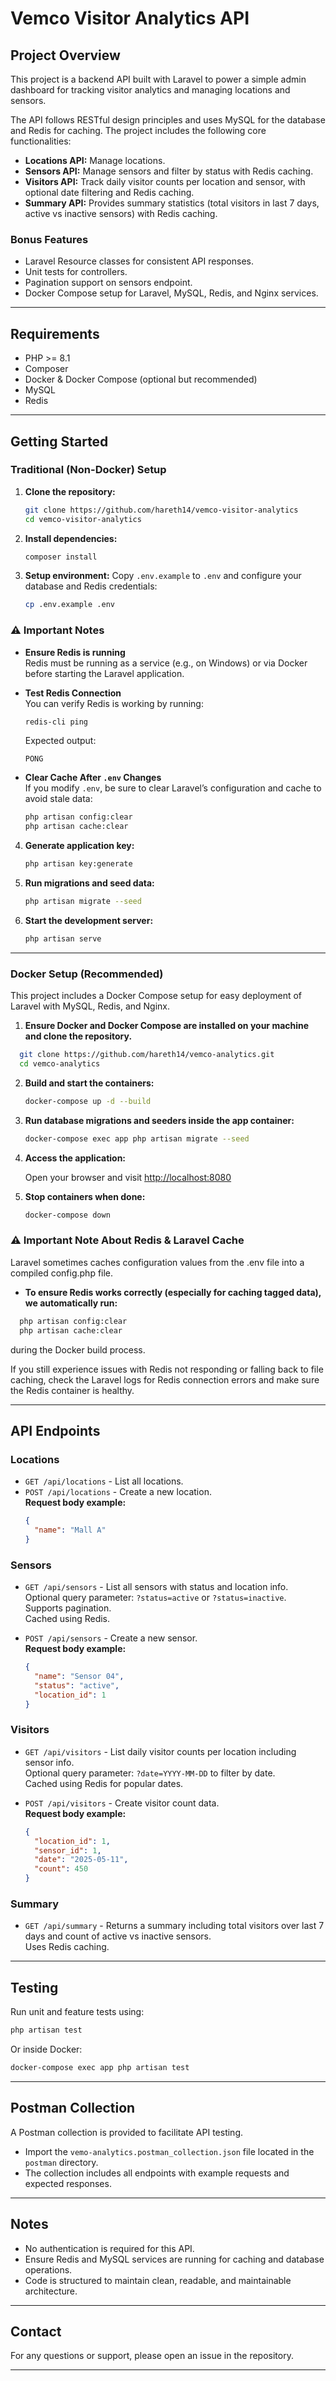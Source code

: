 # Vemco Visitor Analytics API

## Project Overview

This project is a backend API built with Laravel to power a simple admin dashboard for tracking visitor analytics and managing locations and sensors.

The API follows RESTful design principles and uses MySQL for the database and Redis for caching. The project includes the following core functionalities:

- **Locations API:** Manage locations.
- **Sensors API:** Manage sensors and filter by status with Redis caching.
- **Visitors API:** Track daily visitor counts per location and sensor, with optional date filtering and Redis caching.
- **Summary API:** Provides summary statistics (total visitors in last 7 days, active vs inactive sensors) with Redis caching.

### Bonus Features
- Laravel Resource classes for consistent API responses.
- Unit tests for controllers.
- Pagination support on sensors endpoint.
- Docker Compose setup for Laravel, MySQL, Redis, and Nginx services.

---

## Requirements

- PHP >= 8.1
- Composer
- Docker & Docker Compose (optional but recommended)
- MySQL
- Redis

---

## Getting Started

### Traditional (Non-Docker) Setup

1. **Clone the repository:**
   ```bash
   git clone https://github.com/hareth14/vemco-visitor-analytics
   cd vemco-visitor-analytics
   ```

2. **Install dependencies:**
   ```bash
   composer install
   ```

3. **Setup environment:**
   Copy `.env.example` to `.env` and configure your database and Redis credentials:
   ```bash
   cp .env.example .env
   ```

### ⚠️ Important Notes

- **Ensure Redis is running**  
  Redis must be running as a service (e.g., on Windows) or via Docker before starting the Laravel application.

- **Test Redis Connection**  
  You can verify Redis is working by running:
  ```bash
  redis-cli ping
  ```
  Expected output:
  ```
  PONG
  ```

- **Clear Cache After `.env` Changes**  
  If you modify `.env`, be sure to clear Laravel’s configuration and cache to avoid stale data:
  ```bash
  php artisan config:clear
  php artisan cache:clear
  ```

4. **Generate application key:**
   ```bash
   php artisan key:generate
   ```

5. **Run migrations and seed data:**
   ```bash
   php artisan migrate --seed
   ```

6. **Start the development server:**
   ```bash
   php artisan serve
   ```

---

### Docker Setup (Recommended)

This project includes a Docker Compose setup for easy deployment of Laravel with MySQL, Redis, and Nginx.

1. **Ensure Docker and Docker Compose are installed on your machine and clone the repository.**
 ```bash
   git clone https://github.com/hareth14/vemco-analytics.git
   cd vemco-analytics
   ```
   
2. **Build and start the containers:**
   ```bash
   docker-compose up -d --build
   ```

3. **Run database migrations and seeders inside the app container:**
   ```bash
   docker-compose exec app php artisan migrate --seed
   ```

4. **Access the application:**

   Open your browser and visit [http://localhost:8080](http://localhost:8080)

5. **Stop containers when done:**
   ```bash
   docker-compose down
   ```

### ⚠️ Important Note About Redis & Laravel Cache

  Laravel sometimes caches configuration values from the .env file into a compiled config.php file.


  - **To ensure Redis works correctly (especially for caching tagged data), we automatically run:**    
  ```bash
    php artisan config:clear
    php artisan cache:clear
  ```


during the Docker build process.

If you still experience issues with Redis not responding or falling back to file caching, check the Laravel logs for Redis connection errors and make sure the Redis container is healthy.

---

## API Endpoints

### Locations

- `GET /api/locations` - List all locations.
- `POST /api/locations` - Create a new location.  
  **Request body example:**  
  ```json
  {
    "name": "Mall A"
  }
  ```

### Sensors

- `GET /api/sensors` - List all sensors with status and location info.  
  Optional query parameter: `?status=active` or `?status=inactive`.  
  Supports pagination.  
  Cached using Redis.

- `POST /api/sensors` - Create a new sensor.  
  **Request body example:**  
  ```json
  {
    "name": "Sensor 04",
    "status": "active",
    "location_id": 1
  }
  ```

### Visitors

- `GET /api/visitors` - List daily visitor counts per location including sensor info.  
  Optional query parameter: `?date=YYYY-MM-DD` to filter by date.  
  Cached using Redis for popular dates.

- `POST /api/visitors` - Create visitor count data.  
  **Request body example:**  
  ```json
  {
    "location_id": 1,
    "sensor_id": 1,
    "date": "2025-05-11",
    "count": 450
  }
  ```

### Summary

- `GET /api/summary` - Returns a summary including total visitors over last 7 days and count of active vs inactive sensors.  
  Uses Redis caching.

---

## Testing

Run unit and feature tests using:

```bash
php artisan test
```

Or inside Docker:

```bash
docker-compose exec app php artisan test
```

---

## Postman Collection

A Postman collection is provided to facilitate API testing.

- Import the `vemo-analytics.postman_collection.json` file located in the `postman` directory.
- The collection includes all endpoints with example requests and expected responses.

---

## Notes

- No authentication is required for this API.
- Ensure Redis and MySQL services are running for caching and database operations.
- Code is structured to maintain clean, readable, and maintainable architecture.

---

## Contact

For any questions or support, please open an issue in the repository.

---

